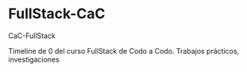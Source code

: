 # FullStack-CaC
CaC-FullStack

Timeline de 0 del curso FullStack de Codo a Codo.
Trabajos prácticos, investigaciones
